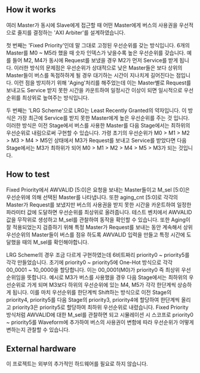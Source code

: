 <!---

This file is used to generate your project datasheet. Please fill in the information below and delete any unused
sections.

You can also include images in this folder and reference them in the markdown. Each image must be less than
512 kb in size, and the combined size of all images must be less than 1 MB.
-->

## How it works

여러 Master가 동시에 Slave에게 접근할 때 어떤 Master에게 버스의 사용권을 우선적으로 줄지를 결정하는 'AXI Arbiter'를 설계하였습니다.

첫 번째는 'Fixed Priority'인데 말 그대로 고정된 우선순위를 갖는 방식입니다. 6개의 Master를 M0 ~ M5라 했을 때 숫자 인덱스가 낮을수록 높은 우선순위를 갖습니다. 예를 들어 M2, M4가 동시에 Request를 보냈을 경우 M2가 먼저 Service를 받게 됩니다. 이러한 방식의 문제점은 우선순위가 상대적으로 낮은 Master들은 보다 상위의 Master들이 버스를 독점하하게 될 경우 대기하는 시간이 지나치게 길어진다는 점입니다. 이런 점을 방지하기 위해 'Aging'처리를 해주었는데 이는 Master별로 Request를 보내고도 Service 받지 못한 시간을 카운트하여 일정시간 이상이 되면 일시적으로 우선순위를 최상위로 높여주는 방식입니다.  

두 번째는 'LRG Scheme'으로 LRG는 Least Recently Granted의 약자입니다. 이 방식은 가장 최근에 Service를 받지 못한 Master에게 높은 우선순위를 주는 것 입니다. 이러한 방식은 이전 Stage에서 버스를 사용한 Master를 다음 Stage에서는 최하위의 우선순위로 내림으로써 구현할 수 있습니다. 가령 초기의 우선순위가 M0 > M1 > M2 > M3 > M4 > M5인 상태에서 M3가 Request를 보내고 Service를 받았다면 다음 Stage에서는 M3가 최하위가 되어 M0 > M1 > M2 > M4 > M5 > M3가 되는 것입니다.

## How to test

Fixed Priority에서 AWVALID [5:0]은 요청을 보내는 Master들이고 M_sel [5:0]은 우선순위에 의해 선택된 Master를 나타냅니다. 또한 aging_cnt [5:0]로 각각의 Master가 Request를 보냈지만 버스의 사용권을 받지 못한 시간을 카운트하여 일정한 파라미터 값에 도달하면 우선순위를 최상위로 올려줍니다. 테스트 벤치에서 AWVALID 값을 무작위로 생성하고 M_sel를 관찰하여 동작을 확인할 수 있습니다. 또한 Aging이 잘 적용되었는지 검증하기 위해 특정 Master가 Request를 보내는 동안 계속해서 상위 우선순위의 Master들이 버스를 점유 하도록 AWVALID 입력을 만들고 특정 시간에 도달했을 때의 M_sel를 확인해야합니다.

LRG Scheme의 경우 조금 다르게 구현하였는데 6비트짜리 priority0 ~ priority5를 각각 만들었습니다. 초기에 priority0 ~ priority5에 One-Hot 방식으로 각각 00_0001 ~ 10_0000을 할당합니다. 이는 00_0001(M0)가 priority0 즉 최상위 우선순위임을 뜻합니다. 예시로 M3가 버스를 사용했을 경우 다음 Stage에서는 최하위의 우선순위로 가게 되며 M3보다 하위의 우선순위에 있는 M4, M5가 각각 한단계씩 상승하게 됩니다. 이를 마치 우선순위를 한단계씩 Shift하는 방식으로 이전 Stage의 priority4, priority5를 다음 Stage의 priority3, priority4에 할당하여 한단계씩 올리고 priority3은 priority5로 할당하여 최하위 우선순위로 내렸습니다. Fixed Priority 방식처럼 AWVALID에 대한 M_sel를 관찰하면 되고 시뮬레이션 시 스코프로 priority0 ~ priority5를 Waveform에 추가하여 버스의 사용권이 변함에 따라 우선순위가 어떻게 변하는지 관찰할 수 있습니다. 


## External hardware

이 프로젝트는 외부의 추가적인 하드웨어를 필요로 하지 않습니다.
